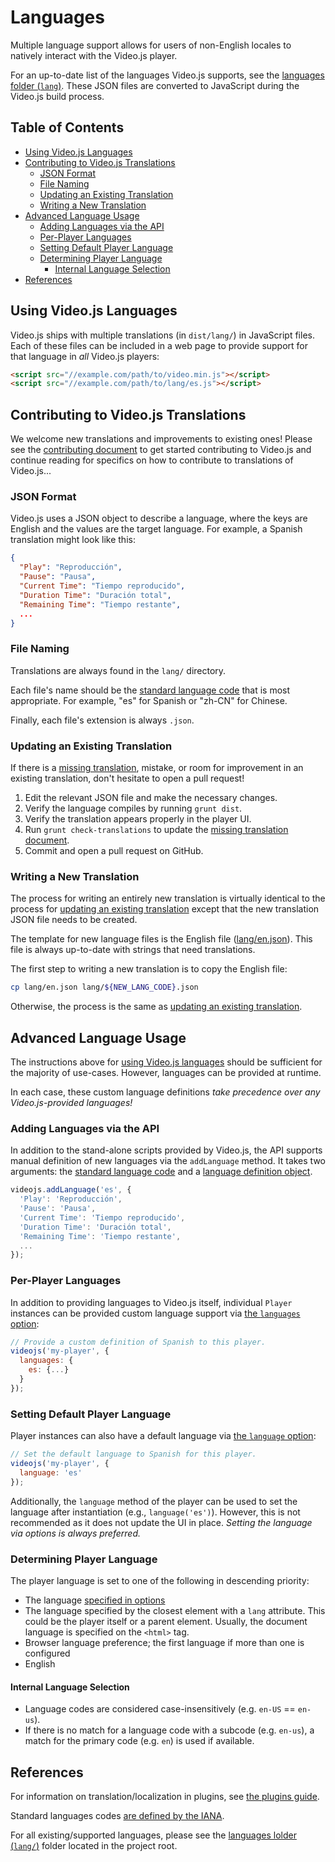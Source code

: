 # Languages

Multiple language support allows for users of non-English locales to natively interact with the Video.js player.

For an up-to-date list of the languages Video.js supports, see the [languages folder (`lang`)][lang-supported]. These JSON files are converted to JavaScript during the Video.js build process.

## Table of Contents

* [Using Video.js Languages](#using-videojs-languages)
* [Contributing to Video.js Translations](#contributing-to-videojs-translations)
  * [JSON Format](#json-format)
  * [File Naming](#file-naming)
  * [Updating an Existing Translation](#updating-an-existing-translation)
  * [Writing a New Translation](#writing-a-new-translation)
* [Advanced Language Usage](#advanced-language-usage)
  * [Adding Languages via the API](#adding-languages-via-the-api)
  * [Per-Player Languages](#per-player-languages)
  * [Setting Default Player Language](#setting-default-player-language)
  * [Determining Player Language](#determining-player-language)
    * [Internal Language Selection](#internal-language-selection)
* [References](#references)

## Using Video.js Languages

Video.js ships with multiple translations (in `dist/lang/`) in JavaScript files. Each of these files can be included in a web page to provide support for that language in _all_ Video.js players:

```html
<script src="//example.com/path/to/video.min.js"></script>
<script src="//example.com/path/to/lang/es.js"></script>
```

## Contributing to Video.js Translations

We welcome new translations and improvements to existing ones! Please see the [contributing document](../../CONTRIBUTING.md) to get started contributing to Video.js and continue reading for specifics on how to contribute to translations of Video.js...

### JSON Format

Video.js uses a JSON object to describe a language, where the keys are English and the values are the target language. For example, a Spanish translation might look like this:

```JSON
{
  "Play": "Reproducción",
  "Pause": "Pausa",
  "Current Time": "Tiempo reproducido",
  "Duration Time": "Duración total",
  "Remaining Time": "Tiempo restante",
  ...
}
```

### File Naming

Translations are always found in the `lang/` directory.

Each file's name should be the [standard language code][lang-codes] that is most appropriate. For example, "es" for Spanish or "zh-CN" for Chinese.

Finally, each file's extension is always `.json`.

### Updating an Existing Translation

If there is a [missing translation](/docs/translations-needed.md), mistake, or room for improvement in an existing translation, don't hesitate to open a pull request!

1. Edit the relevant JSON file and make the necessary changes.
1. Verify the language compiles by running `grunt dist`.
1. Verify the translation appears properly in the player UI.
1. Run `grunt check-translations` to update the [missing translation document](/docs/translations-needed.md).
1. Commit and open a pull request on GitHub.

### Writing a New Translation

The process for writing an entirely new translation is virtually identical to the process for [updating an existing translation](#updating-an-existing-translation) except that the new translation JSON file needs to be created.

The template for new language files is the English file ([lang/en.json][lang-en]). This file is always up-to-date with strings that need translations.

The first step to writing a new translation is to copy the English file:

```sh
cp lang/en.json lang/${NEW_LANG_CODE}.json
```

Otherwise, the process is the same as [updating an existing translation](#updating-an-existing-translation).

## Advanced Language Usage

The instructions above for [using Video.js languages](#using-videojs-languages) should be sufficient for the majority of use-cases. However, languages can be provided at runtime.

In each case, these custom language definitions _take precedence over any Video.js-provided languages!_

### Adding Languages via the API

In addition to the stand-alone scripts provided by Video.js, the API supports manual definition of new languages via the `addLanguage` method. It takes two arguments: the [standard language code][lang-codes] and a [language definition object](#json-format).

```js
videojs.addLanguage('es', {
  'Play': 'Reproducción',
  'Pause': 'Pausa',
  'Current Time': 'Tiempo reproducido',
  'Duration Time': 'Duración total',
  'Remaining Time': 'Tiempo restante',
  ...
});
```

### Per-Player Languages

In addition to providing languages to Video.js itself, individual `Player` instances can be provided custom language support via [the `languages` option](options.md#languages):

```js
// Provide a custom definition of Spanish to this player.
videojs('my-player', {
  languages: {
    es: {...}
  }
});
```

### Setting Default Player Language

Player instances can also have a default language via [the `language` option](options.md#language):

```js
// Set the default language to Spanish for this player.
videojs('my-player', {
  language: 'es'
});
```

Additionally, the `language` method of the player can be used to set the language after instantiation (e.g., `language('es')`). However, this is not recommended as it does not update the UI in place. _Setting the language via options is always preferred._

### Determining Player Language

The player language is set to one of the following in descending priority:

* The language [specified in options](#setting-default-player-language)
* The language specified by the closest element with a `lang` attribute. This could be the player itself or a parent element. Usually, the document language is specified on the `<html>` tag.
* Browser language preference; the first language if more than one is configured
* English

#### Internal Language Selection

* Language codes are considered case-insensitively (e.g. `en-US` == `en-us`).
* If there is no match for a language code with a subcode (e.g. `en-us`), a match for the primary code (e.g. `en`) is used if available.

## References

For information on translation/localization in plugins, see [the plugins guide](plugins.md).

Standard languages codes [are defined by the IANA][lang-codes].

For all existing/supported languages, please see the [languages lolder (`lang/`)][lang-supported] folder located in the project root.

[lang-en]: /lang/en.json

[lang-supported]: /lang

[lang-codes]: http://www.iana.org/assignments/language-subtag-registry/language-subtag-registry
